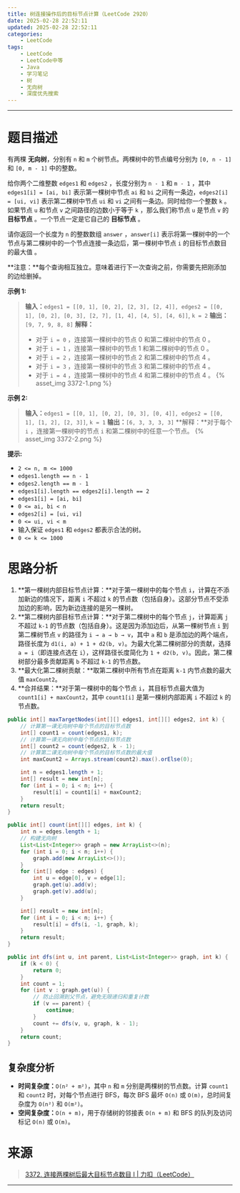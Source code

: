 ```yaml
---
title: 树连接操作后的目标节点计算（LeetCode 2920）
date: 2025-02-28 22:52:11
updated: 2025-02-28 22:52:11
categories:
    - LeetCode
tags:
    - LeetCode
    - LeetCode中等
    - Java
    - 学习笔记
    - 树
    - 无向树
    - 深度优先搜索
---
```

---

# 题目描述

有两棵 **无向树**，分别有 `n` 和 `m` 个树节点。两棵树中的节点编号分别为 `[0, n - 1]` 和 `[0, m - 1]` 中的整数。

给你两个二维整数 `edges1` 和 `edges2` ，长度分别为 `n - 1` 和 `m - 1` ，其中 `edges1[i] = [ai, bi]` 表示第一棵树中节点 `ai` 和 `bi` 之间有一条边，`edges2[i] = [ui, vi]` 表示第二棵树中节点 `ui` 和 `vi` 之间有一条边。同时给你一个整数 `k` 。如果节点 `u` 和节点 `v` 之间路径的边数小于等于 `k` ，那么我们称节点 `u` 是节点 `v` 的 **目标节点** 。一个节点一定是它自己的 **目标节点** 。

请你返回一个长度为 `n` 的整数数组 `answer` ，`answer[i]` 表示将第一棵树中的一个节点与第二棵树中的一个节点连接一条边后，第一棵树中节点 `i` 的目标节点数目的最大值 。

**注意：**每个查询相互独立。意味着进行下一次查询之前，你需要先把刚添加的边给删掉。

**示例 1:**
> **输入：**`edges1 = [[0, 1], [0, 2], [2, 3], [2, 4]], edges2 = [[0, 1], [0, 2], [0, 3], [2, 7], [1, 4], [4, 5], [4, 6]]`, `k = 2`
> **输出：**`[9, 7, 9, 8, 8]`
> **解释：**
> * 对于 `i = 0` ，连接第一棵树中的节点 0 和第二棵树中的节点 0 。
> * 对于 `i = 1` ，连接第一棵树中的节点 1 和第二棵树中的节点 0 。
> * 对于 `i = 2` ，连接第一棵树中的节点 2 和第二棵树中的节点 4 。
> * 对于 `i = 3` ，连接第一棵树中的节点 3 和第二棵树中的节点 4 。
> * 对于 `i = 4` ，连接第一棵树中的节点 4 和第二棵树中的节点 4 。
{% asset_img 3372-1.png %}

**示例 2:**
> **输入：**`edges1 = [[0, 1], [0, 2], [0, 3], [0, 4]], edges2 = [[0, 1], [1, 2], [2, 3]]`, `k = 1`
> **输出：**`[6, 3, 3, 3, 3]`
> **解释：**对于每个 `i` ，连接第一棵树中的节点 `i` 和第二棵树中的任意一个节点。
{% asset_img 3372-2.png %}

**提示:**
* `2 <= n, m <= 1000`
* `edges1.length == n - 1`
* `edges2.length == m - 1`
* `edges1[i].length == edges2[i].length == 2`
* `edges1[i] = [ai, bi]`
* `0 <= ai, bi < n`
* `edges2[i] = [ui, vi]`
* `0 <= ui, vi < m`
* 输入保证 `edges1` 和 `edges2` 都表示合法的树。
* `0 <= k <= 1000`

<!-- more -->

# 思路分析

1. **第一棵树内部目标节点计算：**对于第一棵树中的每个节点 `i`，计算在不添加新边的情况下，距离 `i` 不超过 `k` 的节点数（包括自身）。这部分节点不受添加边的影响，因为新边连接的是另一棵树。
2. **第二棵树内部目标节点计算：**对于第二棵树中的每个节点 `j`，计算距离 `j` 不超过 `k-1` 的节点数（包括自身）。这是因为添加边后，从第一棵树节点 `i` 到第二棵树节点 `v` 的路径为 `i → a → b → v`，其中 `a` 和 `b` 是添加边的两个端点，路径长度为 `d1(i, a) + 1 + d2(b, v)`。为最大化第二棵树部分的贡献，选择 `a = i`（即连接点选在 `i`），这样路径长度简化为 `1 + d2(b, v)`。因此，第二棵树部分最多贡献距离 `b` 不超过 `k-1` 的节点数。
3. **最大化第二棵树贡献：**取第二棵树中所有节点在距离 `k-1` 内节点数的最大值 `maxCount2`。
4. **合并结果：**对于第一棵树中的每个节点 `i`，其目标节点最大值为 `count1[i] + maxCount2`，其中 `count1[i]` 是第一棵树内部距离 `i` 不超过 `k` 的节点数。

```java
public int[] maxTargetNodes(int[][] edges1, int[][] edges2, int k) {
    // 计算第一课无向树中每个节点的目标节点数
    int[] count1 = count(edges1, k);
    // 计算第一课无向树中每个节点的目标节点数
    int[] count2 = count(edges2, k - 1);
    // 计算第二课无向树中每个节点的目标节点数的最大值
    int maxCount2 = Arrays.stream(count2).max().orElse(0);

    int n = edges1.length + 1;
    int[] result = new int[n];
    for (int i = 0; i < n; i++) {
        result[i] = count1[i] + maxCount2;
    }
    return result;
}

public int[] count(int[][] edges, int k) {
    int n = edges.length + 1;
    // 构建无向树
    List<List<Integer>> graph = new ArrayList<>(n);
    for (int i = 0; i < n; i++) {
        graph.add(new ArrayList<>());
    }
    for (int[] edge : edges) {
        int u = edge[0], v = edge[1];
        graph.get(u).add(v);
        graph.get(v).add(u);
    }

    int[] result = new int[n];
    for (int i = 0; i < n; i++) {
        result[i] = dfs(i, -1, graph, k);
    }
    return result;
}

public int dfs(int u, int parent, List<List<Integer>> graph, int k) {
    if (k < 0) {
        return 0;
    }
    int count = 1;
    for (int v : graph.get(u)) {
        // 防止回溯到父节点，避免无限递归和重复计数
        if (v == parent) {
            continue;
        }
        count += dfs(v, u, graph, k - 1);
    }
    return count;
}
```

## 复杂度分析

* **时间复杂度：**`O(n² + m²)`，其中 `n` 和 `m` 分别是两棵树的节点数。计算 `count1` 和 `count2` 时，对每个节点进行 BFS，每次 BFS 最坏 `O(n)` 或 `O(m)`，总时间复杂度为 `O(n²)` 和 `O(m²)`。
* **空间复杂度：**`O(n + m)`，用于存储树的邻接表 `O(n + m)` 和 BFS 的队列及访问标记 `O(n)` 或 `O(m)`。

# 来源

> [3372. 连接两棵树后最大目标节点数目 Ⅰ | 力扣（LeetCode）][1]

---

[1]: https://leetcode.cn/problems/maximize-the-number-of-target-nodes-after-connecting-trees-i/description/ "3372. 连接两棵树后最大目标节点数目 Ⅰ | 力扣（LeetCode）"

